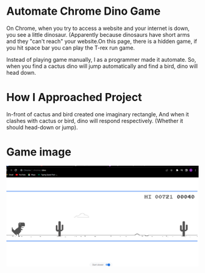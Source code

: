 # Automate Chrome Dino Game
On Chrome, when you try to access a website and your internet is down, 
you see a little dinosaur. (Apparently because dinosaurs have short arms and they
"can't reach" your website.On this page, there is a hidden game, 
if you hit space bar you can play the T-rex run game.

Instead of playing game manually, I as a programmer made it automate.
So, when you find a cactus dino will jump automatically and find a bird, dino will head
down.

# How I Approached Project
In-front of cactus and bird created one imaginary rectangle, And when it clashes with 
cactus or bird, dino will respond respectively. (Whether it should head-down or jump).

# Game image
![alt text](dino_game.png)